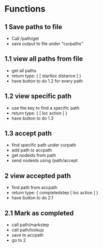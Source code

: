
# Functions

## 1 Save paths to file

- Call /path/get
- save output to file under "curpaths"

## 1.1 view all paths from file

- get all paths 
- return type: 
    {
        [
        startloc
        distance
        ]
    }
- have button to do 1.2 for every path

## 1.2 view specific path

- use the key to find a specific path
- return type:
    {
        [
            loc
            action
        ]
    }
- have button to do 1.3

## 1.3 accept path

- find specific path under curpath
- add path to accpath
- get nodeids from path
- send nodeids using /path/accept

## 2 view accepted path

- find path from accpath
- return type:
    {
        completedstep
        [
            loc
            action
        ]
    }
- have button to do 2.1

## 2.1 Mark as completed

- call path/markstep
- call path/lookup
- save to accpath
- go to 2
